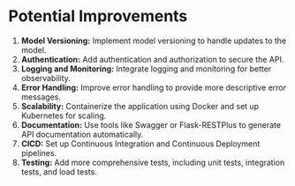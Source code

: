 # Potential Improvements

1. **Model Versioning:** Implement model versioning to handle updates to the model.
2. **Authentication:** Add authentication and authorization to secure the API.
3. **Logging and Monitoring:** Integrate logging and monitoring for better observability.
4. **Error Handling:** Improve error handling to provide more descriptive error messages.
5. **Scalability:** Containerize the application using Docker and set up Kubernetes for scaling.
6. **Documentation:** Use tools like Swagger or Flask-RESTPlus to generate API documentation automatically.
7. **CICD:** Set up Continuous Integration and Continuous Deployment pipelines.
8. **Testing:** Add more comprehensive tests, including unit tests, integration tests, and load tests.

